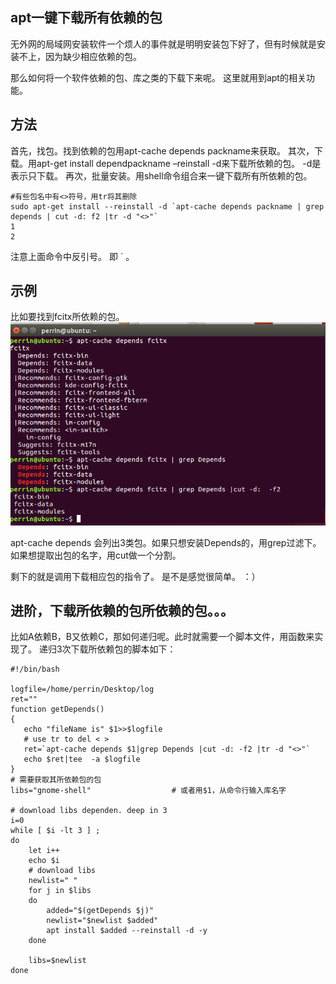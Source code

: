 ## apt一键下载所有依赖的包

无外网的局域网安装软件一个烦人的事件就是明明安装包下好了，但有时候就是安装不上，因为缺少相应依赖的包。

那么如何将一个软件依赖的包、库之类的下载下来呢。 
这里就用到apt的相关功能。

## 方法

首先，找包。找到依赖的包用apt-cache depends packname来获取。 
其次，下载。用apt-get install dependpackname –reinstall -d来下载所依赖的包。 -d是表示只下载。 
再次，批量安装。用shell命令组合来一键下载所有所依赖的包。

```
#有些包名中有<>符号，用tr将其删除
sudo apt-get install --reinstall -d `apt-cache depends packname | grep depends | cut -d: f2 |tr -d "<>"`
1
2
```

注意上面命令中反引号。 即 ` 。

## 示例

比如要找到fcitx所依赖的包。 
![这里写图片描述](../images/20161013230024314.png)

apt-cache depends 会列出3类包。如果只想安装Depends的，用grep过滤下。如果想提取出包的名字，用cut做一个分割。

剩下的就是调用下载相应包的指令了。 
是不是感觉很简单。 
：）

## 进阶，下载所依赖的包所依赖的包。。。

比如A依赖B，B又依赖C，那如何递归呢。此时就需要一个脚本文件，用函数来实现了。 
递归3次下载所依赖包的脚本如下：

```shell
#!/bin/bash

logfile=/home/perrin/Desktop/log
ret=""
function getDepends()
{
   echo "fileName is" $1>>$logfile
   # use tr to del < >
   ret=`apt-cache depends $1|grep Depends |cut -d: -f2 |tr -d "<>"`
   echo $ret|tee  -a $logfile
}
# 需要获取其所依赖包的包
libs="gnome-shell"                  # 或者用$1，从命令行输入库名字

# download libs dependen. deep in 3
i=0
while [ $i -lt 3 ] ;
do
    let i++
    echo $i
    # download libs
    newlist=" "
    for j in $libs
    do
        added="$(getDepends $j)"
        newlist="$newlist $added"
        apt install $added --reinstall -d -y
    done

    libs=$newlist
done
```